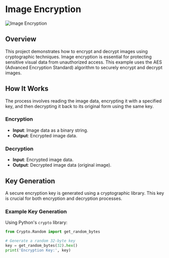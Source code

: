 # Image Encryption

![Image Encryption](https://example.com/your-image-url.jpg) <!-- Replace with an actual image URL if you have one -->

## Overview

This project demonstrates how to encrypt and decrypt images using cryptographic techniques. Image encryption is essential for protecting sensitive visual data from unauthorized access. This example uses the AES (Advanced Encryption Standard) algorithm to securely encrypt and decrypt images.

## How It Works

The process involves reading the image data, encrypting it with a specified key, and then decrypting it back to its original form using the same key.

### Encryption

- **Input**: Image data as a binary string.
- **Output**: Encrypted image data.

### Decryption

- **Input**: Encrypted image data.
- **Output**: Decrypted image data (original image).

## Key Generation

A secure encryption key is generated using a cryptographic library. This key is crucial for both encryption and decryption processes.

### Example Key Generation

Using Python's `crypto` library:

```python
from Crypto.Random import get_random_bytes

# Generate a random 32-byte key
key = get_random_bytes(32).hex()
print('Encryption Key:', key)
